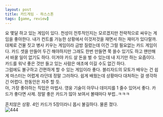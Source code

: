 ```yaml
---
layout: post
title: 카드게임 - 하스스톤 
tags: [game, review]
---
```

요 몇달 하고 있는 게임이 있다. 천성이 전투적인지는 모르겠지만 전략적으로 싸우는 게임을 좋아한다. 내가 컨트롤 가능한 상황에서 이것저것을 재면서 하는 재미가 있다랄까. 대체로 건물 짓고 병사 키우는 게임이라 금방 질렸는데 이건 그럴 필요없는 카드 게임이다. 카드 셋을 만들어 두긴 해야하지만 그래도 한번 만들면 쭉 쓸수 있기도 하고 왠만해서 바꿀 일이 없기도 하다. 이겨야 카드 살 돈을 벌 수 있는데 내 지기만 하는 요즘이다. 카드를 워낙 좋은 것만 들고 있는 사람은 애초에 이길 수도 없긴 하다.     
그럼에도 불구하고 간편하게 할 수 있는 게임이라 좋다. 블리자드의 모토가 배우는 건 쉽게 마스터는 어렵게 라던데 정말 그러하다. 쉽게 배웠는데 상황마다 대처하는 걸 생각하긴 어렵다. 한동안은 자주 할 듯.   
아, 가장 좋아하는 직업은 마법사. 영웅 기술이 
아무나 데미지를 1 줄수 있어서 좋다. 카드가 좋다면 사제. 정말 좋은 카드가 많아 보여서 볼때마다 부럽..ㅋㅋㅋ     

흔치않은 상황. 4인 카드가 5장이라니 몹시 불길하다. 물론 졌다.  
![444](http://lh3.googleusercontent.com/-yY8NzG70Ld0/VkJ_NxMv6FI/AAAAAAAAAY4/2VSu6Y9M43g/s1280/upload_-1.jpg)